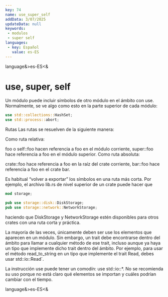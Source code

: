 ```yaml
---
key: 74
name: use_super_self
addData: 3/07/2025
updateData: null
keywords: 
 - modulos
 - super self
languages:
 - key: Español
   value: es-ES
---
```

language&>es-ES<&
# use, super, self
Un módulo puede incluir símbolos de otro módulo en el ámbito con use. Normalmente, se ve algo como esto en la parte superior de cada módulo:

```rust
use std::collections::HashSet;
use std::process::abort;
```

Rutas
Las rutas se resuelven de la siguiente manera:

Como ruta relativa:

foo o self::foo hacen referencia a foo en el módulo corriente,
super::foo hace referencia a foo en el módulo superior.
Como ruta absoluta:

crate::foo hace referencia a foo en la raíz del crate corriente,
bar::foo hace referencia a foo en el crate bar.


Es habitual “volver a exportar” los símbolos en una ruta más corta. Por ejemplo, el archivo lib.rs de nivel superior de un crate puede hacer que

```rust
mod storage;

pub use storage::disk::DiskStorage;
pub use storage::network::NetworkStorage;
```

haciendo que DiskStorage y NetworkStorage estén disponibles para otros crates con una ruta corta y práctica.

La mayoría de las veces, únicamente deben ser use los elementos que aparecen en un módulo. Sin embargo, un trait debe encontrarse dentro del ámbito para llamar a cualquier método de ese trait, incluso aunque ya haya un tipo que implemente dicho trait dentro del ámbito. Por ejemplo, para usar el método read_to_string en un tipo que implemente el trait Read, debes usar std::io::Read`.

La instrucción use puede tener un comodín: use std::io::*. No se recomienda su uso porque no está claro qué elementos se importan y cuáles podrían cambiar con el tiempo.


language&>es-ES<&